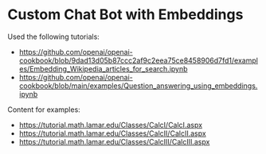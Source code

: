 # Custom Chat Bot with Embeddings

Used the following tutorials:
- https://github.com/openai/openai-cookbook/blob/9dad13d05b87ccc2af9c2eea75ce8458906d7fd1/examples/Embedding_Wikipedia_articles_for_search.ipynb
- https://github.com/openai/openai-cookbook/blob/main/examples/Question_answering_using_embeddings.ipynb

Content for examples:
- https://tutorial.math.lamar.edu/Classes/CalcI/CalcI.aspx
- https://tutorial.math.lamar.edu/Classes/CalcII/CalcII.aspx
- https://tutorial.math.lamar.edu/Classes/CalcIII/CalcIII.aspx
